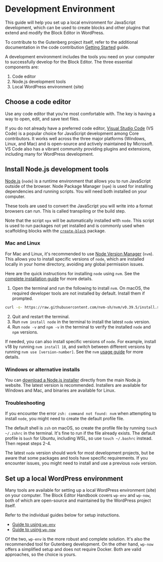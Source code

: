 # Development Environment

This guide will help you set up a local environment for JavaScript development, which can be used to create blocks and other plugins that extend and modify the Block Editor in WordPress.

To contribute to the Gutenberg project itself, refer to the additional documentation in the code contribution [Getting Started](/docs/contributors/code/getting-started-with-code-contribution.md) guide.

A development environment includes the tools you need on your computer to successfully develop for the Block Editor. The three essential components are:

1.  Code editor
2.  Node.js development tools
3.  Local WordPress environment (site)

## Choose a code editor

Use any code editor that you're most comfortable with. The key is having a way to open, edit, and save text files.

If you do not already have a preferred code editor, [Visual Studio Code](https://code.visualstudio.com/) (VS Code) is a popular choice for JavaScript development among Core contributors. It works well across the three major platforms (Windows, Linux, and Mac) and is open-source and actively maintained by Microsoft. VS Code also has a vibrant community providing plugins and extensions, including many for WordPress development.

## Install Node.js development tools

[Node.js](https://nodejs.org/en) (`node`) is a runtime environment that allows you to run JavaScript outside of the browser. Node Package Manager (`npm`) is used for installing dependencies and running scripts. You will need both installed on your computer. 

These tools are used to convert the JavaScript you will write into a format browsers can run. This is called transpiling or the build step.

Note that the script `npx` will be automatically installed with `node`. This script is used to run packages not yet installed and is commonly used when scaffolding blocks with the [`create-block`](/docs/reference-guides/packages/packages-create-block/) package.

### Mac and Linux

For Mac and Linux, it's recommended to use [Node Version Manager](https://github.com/nvm-sh/nvm) (`nvm`). This allows you to install specific versions of `node`, which are installed locally in your home directory, avoiding any global permission issues.

Here are the quick instructions for installing `node` using `nvm`. See the [complete installation guide](https://github.com/nvm-sh/nvm#installing-and-updating) for more details.

1. Open the terminal and run the following to install `nvm`. On macOS, the required developer tools are not installed by default. Install them if prompted.

```sh
curl -o- https://raw.githubusercontent.com/nvm-sh/nvm/v0.39.5/install.sh | bash
```

2. Quit and restart the terminal.
3. Run `nvm install node` in the terminal to install the latest `node` version.
4. Run `node -v` and `npm -v` in the terminal to verify the installed `node` and `npm` versions.

If needed, you can also install specific versions of `node`. For example, install v18 by running `nvm install 18`, and switch between different versions by running `nvm use [version-number]`. See the `nvm` [usage guide](https://github.com/nvm-sh/nvm#usage) for more details.

### Windows or alternative installs

You can [download a Node.js installer](https://nodejs.org/en/download/) directly from the main Node.js website. The latest version is recommended. Installers are available for Windows and Mac, and binaries are available for Linux.

### Troubleshooting

If you encounter the error `zsh: command not found: nvm` when attempting to install `node`, you might need to create the default profile file. 

The default shell is `zsh` on macOS, so create the profile file by running `touch ~/.zshrc` in the terminal. It's fine to run if the file already exists. The default profile is `bash` for Ubuntu, including WSL, so use `touch ~/.bashrc` instead. Then repeat steps 2-4.

The latest `node` version should work for most development projects, but be aware that some packages and tools have specific requirements. If you encounter issues, you might need to install and use a previous `node` version.

## Set up a local WordPress environment

Many tools are available for setting up a local WordPress environment (site) on your computer. The Block Editor Handbook covers `wp-env` and `wp-now`, both of which are open-source and maintained by the WordPress project itself. 

Refer to the individual guides below for setup instuctions.

-   [Guide to using `wp-env`](/docs/getting-started/devenv/guide-to-using-wp-env/)
-   [Guide to using `wp-now`](/docs/getting-started/devenv/guide-to-using-wp-now/)

Of the two, `wp-env` is the more robust and complete solution. It's also the recommended tool for Gutenberg development. On the other hand, `wp-now` offers a simplified setup and does not require Docker. Both are valid approaches, so the choice is yours.
